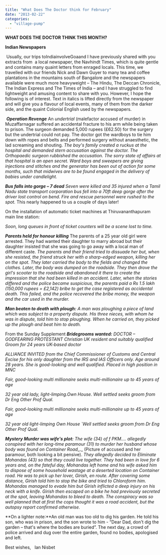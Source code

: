```yaml
---
title: "What Does The Doctor think for February"
date: "2013-02-22"
categories: 
  - "village-pump"
---
```


**WHAT DOES THE DOCTOR THINK THIS MONTH?**

**Indian Newspapers**

 Usually, our trips toIndiainvolveGoaand I have previously shared with you extracts from  a local newspaper, the Navhindt Times, which is quite gentle and contains many quaint letters from enraged locals. This time, we travelled with our friends Nick and Dawn Guyer to many tea and coffee plantations in the mountains south of Bangalore and the newspapers available were much more heavyweight – The Hindu, The Deccan Chronicle, The Indian Express and The Times of India – and I have struggled to find lightweight and amusing content to share with you. However, I hope the following is of interest. Text in italics is lifted directly from the newspaper and will give you a flavour of local events, many of them from the darker side, and the quaint Colonial English used by the newspapers.

 **_Operation Revenge_** An _undertrial_ (malefactor accused of murder) in Muzaffarnagar suffered an accidental fracture to his arm while being taken to prison. The surgeon demanded 5,000 rupees (£62.50) for the surgery but the undertrial could not pay. The doctor got the wardboys to tie him down with ropes and belts and performed surgery without anaesthetic, the lad screaming and shouting. _The boy's family created a ruckus at the hospital and demanded stern accusation against the doctor. The Orthopaedic surgeon rubbished the accusation. The sorry state of affairs at that hospital is an open secret. Ward boys and sweepers are giving injections and stitches and the generator has been out of action for some months, such that midwives are to be found engaged in the delivery of babies under candlelight._

**_Bus falls into gorge – 7 dead_** _Seven were killed and 35 injured when a Tamil Nadu state transport corporation bus fell into a 70ft deep gorge after the driver lost control on bend. Fire and rescue personnel were rushed to the spot._ This nearly happened to us a couple of days later!

On the installation of automatic ticket machines at Thiruvananthapuram main line station:

_Soon, long queues in front of ticket counters will be a scene lost to time._

**_Parents held for honour killing_** The parents of a 25 year old girl were arrested. They had wanted their daughter to marry abroad but their daughter insisted that she was going to go away with a local man of different caste. _The parents and their friend tried to dissuade her but, when she resisted, the friend struck her with a sharp-edged weapon, killing her on the spot. They later carried the body to the fields and changed the clothes. Later, the body was dumped on the roadside. They then drove the girl's scooter to the roadside and abandoned it there to create the impression that she had been killed in an accident. Later, when the stories differed and the police became suspicious, the parents paid a Rs 1.5 lakh (150,000 rupees = £2,142) bribe to get the case registered as accidental death. This failed, and the police recovered the bribe money, the weapon and the car used in the murder._

**_Man beaten to death with plough:_** _A man was ploughing a piece of land which was subject to a property dispute. His three nieces, with whom he was in dispute, told him to stop ploughing. When he carried on, they picked up the plough and beat him to death._

From the Sunday Supplement **_Bridegrooms wanted:_** _DOCTOR – GODFEARING PROTESTANT Christian_ _UK_ _resident and suitably qualified Groom for 24 years UK-based doctor_

_ALLIANCE_ _INVITED from the Chief Commissioner of Customs and Central Excise for his only daughter from the_ _IRS_ _and IAS Officers only. Age around 28 years. She is good-looking and well qualified. Placed in high position in_ _MNC_

_Fair, good-looking multi millionaire seeks multi-millionaire up to 45 years of age_

_32 year old lady, light-limping.Own House. Well settled seeks groom from Dr Eng Other Prof Qual._

_Fair, good-looking multi millionaire seeks multi-millionaire up to 45 years of age_

_32 year old light-limping Own House \`Well settled seeks groom from Dr Eng Other Prof Qual._

**_Mystery Murder was wife's plot:_** _The wife (34) of f PKM.... allegedly conspired with her long-time paramour (31) to murder her husband whose body was found on_ _Container Road__._ (Picture of accused and her paramour, both looking a bit pensive). _They allegedly decided to Eliminate Mohandas (43) so that they could live together. They had been in love for 6 years and, on the fateful day, Mohandas left home and his wife asked him to dispose of some household wastage at a deserted location on Container road. He was to pick up her lover, Girish, en route. After covering some distance, Girish told him to stop the bike and tried to Chloroform him. Mohandas managed to evade him but Girish inflicted a deep injury on his neck with a knife. Girish then escaped on a bike he had previously secreted at the spot, leaving Mohandas to bleed to death. The conspiracy was so well planned that at first the cops thought it was a road accident, but the autopsy report confirmed otherwise._

**On a lighter note:**An old man was too old to dig his garden. He told his son, who was in prison, and the son wrote to him - “Dear Dad, don't dig the garden – that's where the bodies are buried”. The next day, a crowd of police arrived and dug over the entire garden, found no bodies, apologised and left.                 

Best wishes,   Ian Nisbet
